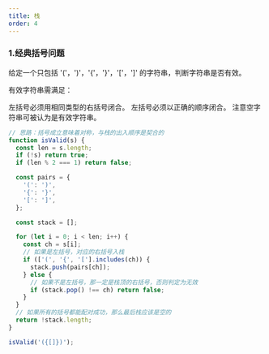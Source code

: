 ```yaml
---
title: 栈
order: 4
---
```


### 1.经典括号问题

给定一个只包括 '('，')'，'{'，'}'，'['，']' 的字符串，判断字符串是否有效。

有效字符串需满足：

左括号必须用相同类型的右括号闭合。
左括号必须以正确的顺序闭合。
注意空字符串可被认为是有效字符串。

```js
// 思路：括号成立意味着对称，与栈的出入顺序是契合的
function isValid(s) {
  const len = s.length;
  if (!s) return true;
  if (len % 2 === 1) return false;

  const pairs = {
    '(': ')',
    '{': '}',
    '[': ']',
  };

  const stack = [];

  for (let i = 0; i < len; i++) {
    const ch = s[i];
    // 如果是左括号，对应的右括号入栈
    if (['(', '{', '['].includes(ch)) {
      stack.push(pairs[ch]);
    } else {
      // 如果不是左括号，那一定是栈顶的右括号，否则判定为无效
      if (stack.pop() !== ch) return false;
    }
  }
  // 如果所有的括号都能配对成功，那么最后栈应该是空的
  return !stack.length;
}

isValid('({[]})');
```
